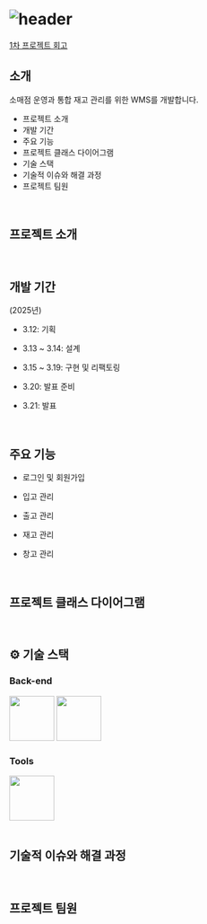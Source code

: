 # ![header](https://capsule-render.vercel.app/api?type=venom&color=0:5C258D,100:4389A2&height=300&section=header&text=Prokin'%20Donuts&fontColor=black&fontSize=50&stroke=5C258D&strokeWidth=1)

</div> 

[1차 프로젝트 회고](https://velog.io/@cmk1031/Prokin-Donuts-1%EC%B0%A8-%ED%94%84%EB%A1%9C%EC%A0%9D%ED%8A%B8-%ED%9A%8C%EA%B3%A0)


## 소개
소매점 운영과 통합 재고 관리를 위한 WMS를 개발합니다.

- 프로젝트 소개
- 개발 기간
- 주요 기능
- 프로젝트 클래스 다이어그램
- 기술 스택
- 기술적 이슈와 해결 과정
- 프로젝트 팀원

<br>

## 프로젝트 소개 



<br>

## 개발 기간 
(2025년)
- 3.12: 기획

- 3.13 ~ 3.14: 설계

- 3.15 ~ 3.19: 구현 및 리팩토링

- 3.20: 발표 준비

- 3.21: 발표 

<br>

## 주요 기능

- 로그인 및 회원가입
  
- 입고 관리
- 출고 관리
- 재고 관리
- 창고 관리


<br>

## 프로젝트 클래스 다이어그램


<br>


## ⚙ 기술 스택

### Back-end
<div>
<img src="https://github.com/yewon-Noh/readme-template/blob/main/skills/Java.png?raw=true" width="80">
<img src="https://github.com/yewon-Noh/readme-template/blob/main/skills/Mysql.png?raw=true" width="80">

</div>

### Tools
<div>
<img src="https://github.com/yewon-Noh/readme-template/blob/main/skills/Github.png?raw=true" width="80">

<br />


<br>

## 기술적 이슈와 해결 과정 


<br>

## 프로젝트 팀원 









